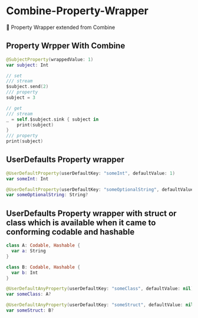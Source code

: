 # Combine-Property-Wrapper
🚀 Property Wrapper extended from Combine


## Property Wrpper With Combine 

```swift
@SubjectProperty(wrappedValue: 1)
var subject: Int

// set
/// stream
$subject.send(2)
/// property
subject = 3

// get 
/// stream
_ = self.$subject.sink { subject in
    print(subject)
}
/// property
print(subject)

```
## UserDefaults Property wrapper

```swift
@UserDefaultProperty(userDefaultKey: "someInt", defaultValue: 1)
var someInt: Int

@UserDefaultProperty(userDefaultKey: "someOptionalString", defaultValue: nil)
var someOptionalString: String?
```

## UserDefaults Property wrapper with struct or class which is available when it came to conforming codable and hashable

```swift
class A: Codable, Hashable {
  var a: String
}

class B: Codable, Hashable {
  var b: Int
}

@UserDefaultAnyProperty(userDefaultKey: "someClass", defaultValue: nil)
var someClass: A?

@UserDefaultAnyProperty(userDefaultKey: "someStruct", defaultValue: nil)
var someStruct: B?
```
